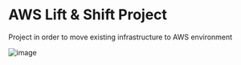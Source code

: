 # AWS Lift & Shift Project
Project in order to move existing infrastructure to AWS environment

![image](https://github.com/user-attachments/assets/ba2a0aef-d97b-49f0-bfa2-56343056d2a8)

